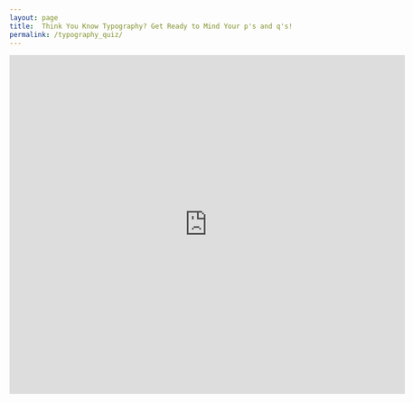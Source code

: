 ```yaml
---
layout: page
title:  Think You Know Typography? Get Ready to Mind Your p's and q's!
permalink: /typography_quiz/
---
```


<iframe src="https://docs.google.com/forms/d/e/1FAIpQLSdUniG4H1PD8eo_Y8qp5dDhMS_Pfl3cmO2l2UDXnmCNCPrLEw/viewform?embedded=true" width="700" height="600" frameborder="0" marginheight="0" marginwidth="0">Loading...</iframe>


